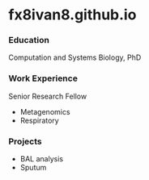 # fx8ivan8.github.io

### Education
Computation and Systems Biology, PhD

### Work Experience
Senior Research Fellow
- Metagenomics
- Respiratory

### Projects
- BAL analysis
- Sputum
